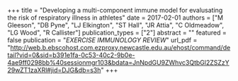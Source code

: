 +++
title = "Developing a multi-component immune model for evalusating the risk of respiratory illness in athletes"
date = 2017-02-01
authors = ["M Gleeson", "DB Pyne", "LJ Elkington", "ST Hall", "JR Attia", "C Oldmeadow", "LG Wood", "R Callister"]
publication_types = ["2"]
abstract = ""
featured = false
publication = "*EXERCISE IMMUNOLOGY REVIEW*"
url_pdf = "http://web.b.ebscohost.com.ezproxy.newcastle.edu.au/ehost/command/detail?vid=0&sid=b391e1fa-0c53-40c2-9b0e-4ae9ff0298bb%40sessionmgr103&bdata=JnNpdGU9ZWhvc3QtbGl2ZSZzY29wZT1zaXRl#jid=DJG&db=s3h"
+++


